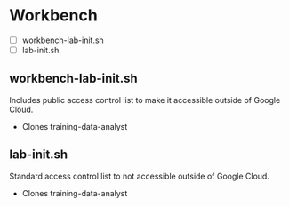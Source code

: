# Workbench

- [ ] workbench-lab-init.sh
- [ ] lab-init.sh

## workbench-lab-init.sh

Includes public access control list to make it accessible outside of Google Cloud.

* Clones training-data-analyst

## lab-init.sh

Standard access control list to not accessible outside of Google Cloud.

* Clones training-data-analyst

